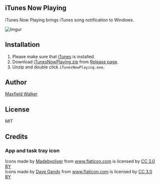 ## iTunes Now Playing

iTunes Now Playing brings iTunes song notification to Windows.

![Imgur](http://i.imgur.com/ycGFB1F.png)


## Installation
1. Please make sure that [iTunes](https://www.apple.com/itunes/) is installed.
1. Download [iTunesNowPlaying.zip](https://github.com/MaxfieldWalker/iTunesSongNotification/releases/latest) from [Release page](https://github.com/MaxfieldWalker/iTunesSongNotification/releases).
1. Unzip and double click `iTunesNowPlaying.exe`.


## Author
[Maxfield Walker](https://github.com/MaxfieldWalker)


## License
MIT


## Credits

### App and task tray icon
<div>Icons made by <a href="http://www.flaticon.com/authors/madebyoliver" title="Madebyoliver">Madebyoliver</a> from <a href="http://www.flaticon.com" title="Flaticon">www.flaticon.com</a> is licensed by <a href="http://creativecommons.org/licenses/by/3.0/" title="Creative Commons BY 3.0" target="_blank">CC 3.0 BY</a></div>

<div>Icons made by <a href="http://www.flaticon.com/authors/dave-gandy" title="Dave Gandy">Dave Gandy</a> from <a href="http://www.flaticon.com" title="Flaticon">www.flaticon.com</a> is licensed by <a href="http://creativecommons.org/licenses/by/3.0/" title="Creative Commons BY 3.0" target="_blank">CC 3.0 BY</a></div>

